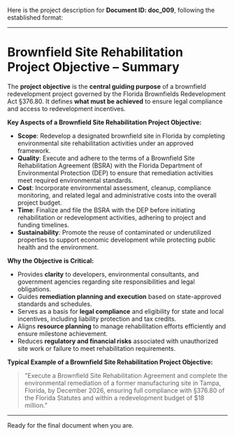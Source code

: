 Here is the project description for **Document ID: doc_009**, following the established format:

---

# **Brownfield Site Rehabilitation Project Objective – Summary**

The **project objective** is the **central guiding purpose** of a brownfield redevelopment project governed by the Florida Brownfields Redevelopment Act §376.80. It defines **what must be achieved** to ensure legal compliance and access to redevelopment incentives.

**Key Aspects of a Brownfield Site Rehabilitation Project Objective:**
- **Scope**: Redevelop a designated brownfield site in Florida by completing environmental site rehabilitation activities under an approved framework.
- **Quality**: Execute and adhere to the terms of a Brownfield Site Rehabilitation Agreement (BSRA) with the Florida Department of Environmental Protection (DEP) to ensure that remediation activities meet required environmental standards.
- **Cost**: Incorporate environmental assessment, cleanup, compliance monitoring, and related legal and administrative costs into the overall project budget.
- **Time**: Finalize and file the BSRA with the DEP before initiating rehabilitation or redevelopment activities, adhering to project and funding timelines.
- **Sustainability**: Promote the reuse of contaminated or underutilized properties to support economic development while protecting public health and the environment.

**Why the Objective is Critical:**
- Provides **clarity** to developers, environmental consultants, and government agencies regarding site responsibilities and legal obligations.
- Guides **remediation planning and execution** based on state-approved standards and schedules.
- Serves as a basis for **legal compliance** and eligibility for state and local incentives, including liability protection and tax credits.
- Aligns **resource planning** to manage rehabilitation efforts efficiently and ensure milestone achievement.
- Reduces **regulatory and financial risks** associated with unauthorized site work or failure to meet rehabilitation requirements.

**Typical Example of a Brownfield Site Rehabilitation Project Objective:**
> "Execute a Brownfield Site Rehabilitation Agreement and complete the environmental remediation of a former manufacturing site in Tampa, Florida, by December 2026, ensuring full compliance with §376.80 of the Florida Statutes and within a redevelopment budget of $18 million."

---

Ready for the final document when you are.